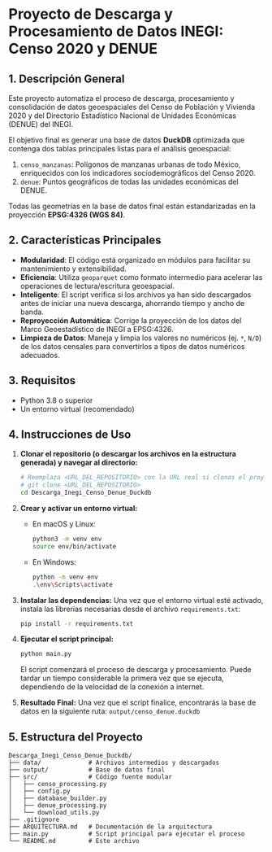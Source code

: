 # Proyecto de Descarga y Procesamiento de Datos INEGI: Censo 2020 y DENUE

## 1. Descripción General

Este proyecto automatiza el proceso de descarga, procesamiento y consolidación de datos geoespaciales del Censo de Población y Vivienda 2020 y del Directorio Estadístico Nacional de Unidades Económicas (DENUE) del INEGI.

El objetivo final es generar una base de datos **DuckDB** optimizada que contenga dos tablas principales listas para el análisis geoespacial:
1.  `censo_manzanas`: Polígonos de manzanas urbanas de todo México, enriquecidos con los indicadores sociodemográficos del Censo 2020.
2.  `denue`: Puntos geográficos de todas las unidades económicas del DENUE.

Todas las geometrías en la base de datos final están estandarizadas en la proyección **EPSG:4326 (WGS 84)**.

## 2. Características Principales

- **Modularidad**: El código está organizado en módulos para facilitar su mantenimiento y extensibilidad.
- **Eficiencia**: Utiliza `geoparquet` como formato intermedio para acelerar las operaciones de lectura/escritura geoespacial.
- **Inteligente**: El script verifica si los archivos ya han sido descargados antes de iniciar una nueva descarga, ahorrando tiempo y ancho de banda.
- **Reproyección Automática**: Corrige la proyección de los datos del Marco Geoestadístico de INEGI a EPSG:4326.
- **Limpieza de Datos**: Maneja y limpia los valores no numéricos (ej. `*`, `N/D`) de los datos censales para convertirlos a tipos de datos numéricos adecuados.

## 3. Requisitos

- Python 3.8 o superior
- Un entorno virtual (recomendado)

## 4. Instrucciones de Uso

1.  **Clonar el repositorio (o descargar los archivos en la estructura generada) y navegar al directorio:**
    ```bash
    # Reemplaza <URL_DEL_REPOSITORIO> con la URL real si clonas el proyecto
    # git clone <URL_DEL_REPOSITORIO>
    cd Descarga_Inegi_Censo_Denue_Duckdb
    ```

2.  **Crear y activar un entorno virtual:**
    - En macOS y Linux:
      ```bash
      python3 -m venv env
      source env/bin/activate
      ```
    - En Windows:
      ```bash
      python -m venv env
      .\env\Scripts\activate
      ```

3.  **Instalar las dependencias:**
    Una vez que el entorno virtual esté activado, instala las librerías necesarias desde el archivo `requirements.txt`:
    ```bash
    pip install -r requirements.txt
    ```

4.  **Ejecutar el script principal:**
    ```bash
    python main.py
    ```
    El script comenzará el proceso de descarga y procesamiento. Puede tardar un tiempo considerable la primera vez que se ejecuta, dependiendo de la velocidad de la conexión a internet.

4.  **Resultado Final:**
    Una vez que el script finalice, encontrarás la base de datos en la siguiente ruta:
    `output/censo_denue.duckdb`

## 5. Estructura del Proyecto

```
Descarga_Inegi_Censo_Denue_Duckdb/
├── data/             # Archivos intermedios y descargados
├── output/           # Base de datos final
├── src/              # Código fuente modular
│   ├── censo_processing.py
│   ├── config.py
│   ├── database_builder.py
│   ├── denue_processing.py
│   └── download_utils.py
├── .gitignore
├── ARQUITECTURA.md   # Documentación de la arquitectura
├── main.py           # Script principal para ejecutar el proceso
└── README.md         # Este archivo
```
